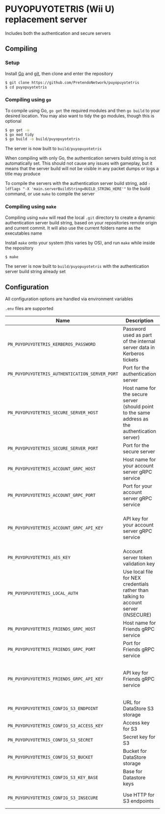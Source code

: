 # PUYOPUYOTETRIS (Wii U) replacement server
Includes both the authentication and secure servers

## Compiling

### Setup
Install [Go](https://go.dev/doc/install) and [git](https://git-scm.com/downloads), then clone and enter the repository

```bash
$ git clone https://github.com/PretendoNetwork/puyopuyotetris
$ cd puyopuyotetris
```

### Compiling using `go`
To compile using Go, `go get` the required modules and then `go build` to your desired location. You may also want to tidy the go modules, though this is optional

```bash
$ go get -u
$ go mod tidy
$ go build -o build/puyopuyotetris
```

The server is now built to `build/puyopuyotetris`

When compiling with only Go, the authentication servers build string is not automatically set. This should not cause any issues with gameplay, but it means that the server build will not be visible in any packet dumps or logs a title may produce

To compile the servers with the authentication server build string, add `-ldflags "-X 'main.serverBuildString=BUILD_STRING_HERE'"` to the build command, or use `make` to compile the server

### Compiling using `make`
Compiling using `make` will read the local `.git` directory to create a dynamic authentication server build string, based on your repositories remote origin and current commit. It will also use the current folders name as the executables name

Install `make` onto your system (this varies by OS), and run `make` while inside the repository

```bash
$ make
```

The server is now built to `build/puyopuyotetris` with the authentication server build string already set

## Configuration
All configuration options are handled via environment variables

`.env` files are supported

| Name                                           | Description                                                                                     | Required                                      |
|------------------------------------------------|-------------------------------------------------------------------------------------------------|-----------------------------------------------|
| `PN_PUYOPUYOTETRIS_KERBEROS_PASSWORD`          | Password used as part of the internal server data in Kerberos tickets                           | No (Default password `password` will be used) |
| `PN_PUYOPUYOTETRIS_AUTHENTICATION_SERVER_PORT` | Port for the authentication server                                                              | Yes                                           |
| `PN_PUYOPUYOTETRIS_SECURE_SERVER_HOST`         | Host name for the secure server (should point to the same address as the authentication server) | Yes                                           |
| `PN_PUYOPUYOTETRIS_SECURE_SERVER_PORT`         | Port for the secure server                                                                      | Yes                                           |
| `PN_PUYOPUYOTETRIS_ACCOUNT_GRPC_HOST`          | Host name for your account server gRPC service                                                  | Yes                                           |
| `PN_PUYOPUYOTETRIS_ACCOUNT_GRPC_PORT`          | Port for your account server gRPC service                                                       | Yes                                           |
| `PN_PUYOPUYOTETRIS_ACCOUNT_GRPC_API_KEY`       | API key for your account server gRPC service                                                    | No (Assumed to be an open gRPC API)           |
| `PN_PUYOPUYOTETRIS_AES_KEY`                    | Account server token validation key                                                             | Yes                                           |
| `PN_PUYOPUYOTETRIS_LOCAL_AUTH`                 | Use local file for NEX credentials rather than talking to account server (INSECURE)             | No                                            |
| `PN_PUYOPUYOTETRIS_FRIENDS_GRPC_HOST`          | Host name for Friends gRPC service                                                              | Yes                                           |
| `PN_PUYOPUYOTETRIS_FRIENDS_GRPC_PORT`          | Port for Friends gRPC service                                                                   | Yes                                           |
| `PN_PUYOPUYOTETRIS_FRIENDS_GRPC_API_KEY`       | API key for Friends gRPC service                                                                | No (Assumed to be an open gRPC API)           |
| `PN_PUYOPUYOTETRIS_CONFIG_S3_ENDPOINT`         | URL for DataStore S3 storage                                                                    | Yes                                           |
| `PN_PUYOPUYOTETRIS_CONFIG_S3_ACCESS_KEY`       | Access key for S3                                                                               | Yes                                           |
| `PN_PUYOPUYOTETRIS_CONFIG_S3_SECRET`           | Secret key for S3                                                                               | Yes                                           |
| `PN_PUYOPUYOTETRIS_CONFIG_S3_BUCKET`           | Bucket for DataStore storage                                                                    | Yes                                           |
| `PN_PUYOPUYOTETRIS_CONFIG_S3_KEY_BASE`         | Base for Datastore keys                                                                         | YES                                           |
| `PN_PUYOPUYOTETRIS_CONFIG_S3_INSECURE`         | Use HTTP for S3 endpoints                                                                       | No (Default off)                              |